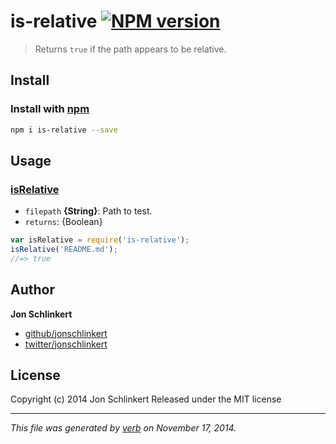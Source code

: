 # is-relative [![NPM version](https://badge.fury.io/js/is-relative.svg)](http://badge.fury.io/js/is-relative)

> Returns `true` if the path appears to be relative.

## Install
### Install with [npm](npmjs.org)

```bash
npm i is-relative --save
```

## Usage
### [isRelative](index.js#L16)

* `filepath` **{String}**: Path to test.
* `returns`: {Boolean}

```js
var isRelative = require('is-relative');
isRelative('README.md');
//=> true
```


## Author

**Jon Schlinkert**

+ [github/jonschlinkert](https://github.com/jonschlinkert)
+ [twitter/jonschlinkert](http://twitter.com/jonschlinkert)

## License
Copyright (c) 2014 Jon Schlinkert
Released under the MIT license

***

_This file was generated by [verb](https://github.com/assemble/verb) on November 17, 2014._